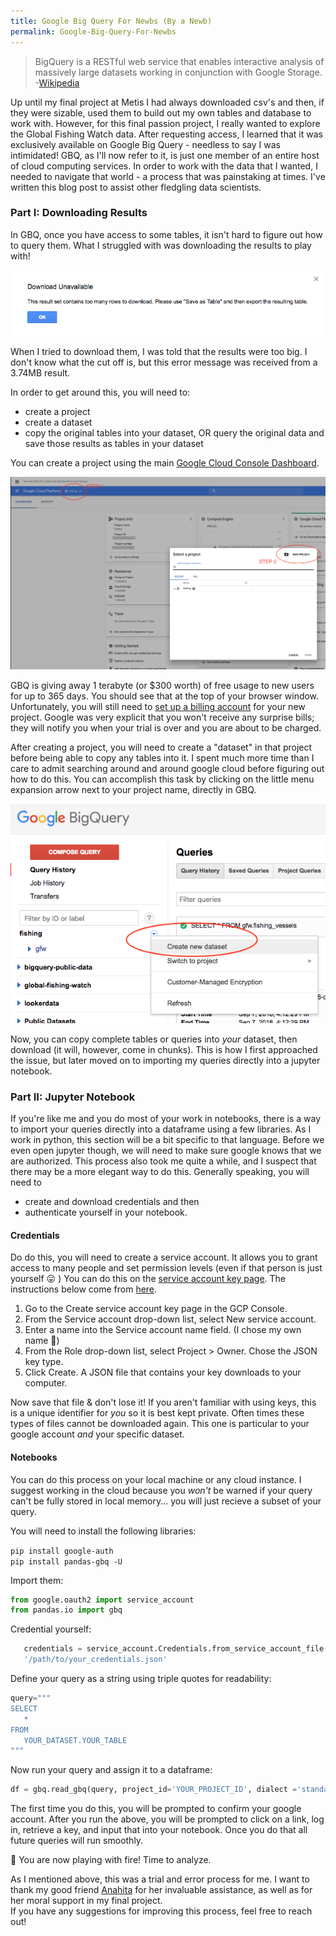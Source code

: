 ```yaml
---
title: Google Big Query For Newbs (By a Newb)
permalink: Google-Big-Query-For-Newbs
---
```


> BigQuery is a RESTful web service that enables interactive analysis of massively large datasets working in conjunction with Google Storage.  
-[Wikipedia](https://en.wikipedia.org/wiki/BigQuery)

Up until my final project at Metis I had always downloaded csv's and then, if they were sizable, used them to build out my own tables and database to work with. However, for this final passion project, I really wanted to explore the Global Fishing Watch data. After requesting access, I learned that it was exclusively available on Google Big Query - needless to say I was intimidated! GBQ, as I'll now refer to it, is just one member of an entire host of cloud computing services. In order to work with the data that I wanted, I needed to navigate that world - a process that was painstaking at times. I've written this blog post to assist other fledgling data scientists.

### Part I: Downloading Results 
In GBQ, once you have access to some tables, it isn't hard to figure out how to query them. What I struggled with was downloading the results to play with!

![too big](/images/gbq/too-big.png)

When I tried to download them, I was told that the results were too big. I don't know what the cut off is, but this error message was received from a 3.74MB result.

In order to get around this, you will need to:

* create a project
* create a dataset
* copy the original tables into your dataset, OR query the original data and save those results as tables in your dataset

You can create a project using the main [Google Cloud Console Dashboard](https://console.cloud.google.com/home/dashboard).

![new project](/images/gbq/new-project.png)


GBQ is giving away 1 terabyte (or $300 worth) of free usage to new users for up to 365 days. You should see that at the top of your browser window. Unfortunately, you will still need to [set up a billing account](https://cloud.google.com/billing/docs/how-to/modify-project) for your new project. Google was very explicit that you won't receive any surprise bills; they will notify you when your trial is over and you are about to be charged.

After creating a project, you will need to create a "dataset" in that project before being able to copy any tables into it. I spent much more time than I care to admit searching around and around google cloud before figuring out how to do this. You can accomplish this task by clicking on the little menu expansion arrow next to your project name, directly in GBQ.

![new dataset](/images/gbq/new-dataset.png)

Now, you can copy complete tables or queries into _your_ dataset, then download (it will, however, come in chunks). This is how I first approached the issue, but later moved on to importing my queries directly into a jupyter notebook. 

### Part II: Jupyter Notebook
If you're like me and you do most of your work in notebooks, there is a way to import your queries directly into a dataframe using a few libraries. As I work in python, this section will be a bit specific to that language.
Before we even open jupyter though, we will need to make sure google knows that we are authorized. This process also took me quite a while, and I suspect that there may be a more elegant way to do this. Generally speaking, you will need to 
* create and download credentials and then 
* authenticate yourself in your notebook.
  
#### Credentials
Do do this, you will need to create a service account. It allows you to grant access to many people and set permission levels (even if that person is just yourself :stuck_out_tongue: ) You can do this on the [service account key page](https://console.cloud.google.com/apis/credentials/serviceaccountkey). The instructions below come from [here](https://cloud.google.com/docs/authentication/production).

1. Go to the Create service account key page in the GCP Console.
2. From the Service account drop-down list, select New service account.
3. Enter a name into the Service account name field. (I chose my own name :information_desk_person:)
4. From the Role drop-down list, select Project > Owner. Chose the JSON key type.
5. Click Create. A JSON file that contains your key downloads to your computer.

Now save that file & don't lose it! If you aren't familiar with using keys, this is a unique identifier for _you_ so it is best kept private. Often times these types of files cannot be downloaded again. This one is particular to your google account _and_ your specific dataset.

#### Notebooks
You can do this process on your local machine or any cloud instance. I suggest working in the cloud because you _won't_ be warned if your query can't be fully stored in local memory... you will just recieve a subset of your query.

You will need to install the following libraries: 

```pip install google-auth```    
```pip install pandas-gbq -U```   

Import them:  
```python
from google.oauth2 import service_account    
from pandas.io import gbq
```

Credential yourself:  
```python
   credentials = service_account.Credentials.from_service_account_file(
   '/path/to/your_credentials.json'
```

Define your query as a string using triple quotes for readability:  
```python
query="""
SELECT 
   *
FROM 
   YOUR_DATASET.YOUR_TABLE
"""
```
Now run your query and assign it to a dataframe:  
```python
df = gbq.read_gbq(query, project_id='YOUR_PROJECT_ID', dialect ='standard')
```

The first time you do this, you will be prompted to confirm your google account. After you run the above, you will be prompted to click on a link, log in, retrieve a key, and input that into your notebook. Once you do that all future queries will run smoothly.   


:tada: You are now playing with fire! Time to analyze. 

As I mentioned above, this was a trial and error process for me. I want to thank my good friend [Anahita](http://www.twitter.com/anahitabahri) for her invaluable assistance, as well as for her moral support in my final project.  
If you have any suggestions for improving this process, feel free to reach out!

